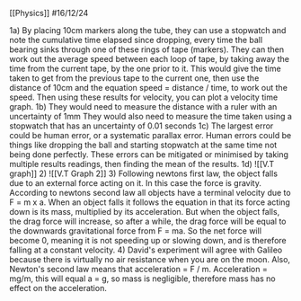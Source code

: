 [[Physics]]
#16/12/24

1a) By placing 10cm markers along the tube, they can use a stopwatch and note the cumulative time elapsed since dropping, every time the ball bearing sinks through one of these rings of tape (markers). They can then work out the average speed between each loop of tape, by taking away the time from the current tape, by the one prior to it. This would give the time taken to get from the previous tape to the current one, then use the distance of 10cm and the equation speed = distance / time, to work out the speed. Then using these results for velocity, you can plot a velocity time graph.
1b) They would need to measure the distance with a ruler with an uncertainty of 1mm
	They would also need to measure the time taken using a stopwatch that has an uncertainty of 0.01 seconds
1c) The largest error could be human error, or a systematic parallax error. Human errors could be things like dropping the ball and starting stopwatch at the same time not being done perfectly. These errors can be mitigated or minimised by taking multiple results readings, then finding the mean of the results.
1d) ![[V.T graph]]
2)
![[V.T Graph 2]]
3) Following newtons first law, the object falls due to an external force acting on it. In this case the force is gravity. According to newtons second law all objects have a terminal velocity due to F = m x a. When an object falls it follows the equation in that its force acting down is its mass, multiplied by its acceleration. But when the object falls, the drag force will increase, so after a while, the drag force will be equal to the downwards gravitational force from F = ma. So the net force will become 0, meaning it is not speeding up or slowing down, and is therefore falling at a constant velocity.
4) David's experiment will agree with Galileo because there is virtually no air resistance when you are on the moon. Also, Newton's second law means that acceleration = F / m. Acceleration = mg/m, this will equal a = g, so mass is negligible, therefore mass has no effect on the acceleration.